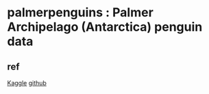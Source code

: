 # palmerpenguins : Palmer Archipelago (Antarctica) penguin data

## ref

[Kaggle](https://www.kaggle.com/parulpandey/palmer-archipelago-antarctica-penguin-data?select=penguins_size.csv)
[github](https://github.com/allisonhorst/palmerpenguins)
